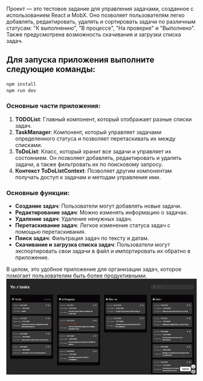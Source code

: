 

Проект — это тестовое задание для управления задачами, созданное с использованием React и MobX. Оно позволяет пользователям легко добавлять, редактировать, удалять и сортировать задачи по различным статусам: "К выполнению", "В процессе", "На проверке" и "Выполнено". Также предусмотрена возможность скачивания и загрузки списка задач.

## Для запуска приложения выполните следующие команды:

```bash
npm install
npm run dev
```
### Основные части приложения:

1. **TODOList**: Главный компонент, который отображает разные списки задач.
2. **TaskManager**: Компонент, который управляет задачами определенного статуса и позволяет перетаскивать их между списками.
3. **ToDoList**: Класс, который хранит все задачи и управляет их состоянием. Он позволяет добавлять, редактировать и удалять задачи, а также фильтровать их по поисковому запросу.
4. **Контекст ToDoListContext**: Позволяет другим компонентам получать доступ к задачам и методам управления ими.

### Основные функции:

- **Создание задач**: Пользователи могут добавлять новые задачи.
- **Редактирование задач**: Можно изменять информацию о задачах.
- **Удаление задач**: Удаление ненужных задач.
- **Перетаскивание задач**: Легкое изменение статуса задач с помощью перетаскивания.
- **Поиск задач**: Фильтрация задач по тексту и датам.
- **Скачивание и загрузка списка задач**: Пользователи могут экспортировать свои задачи в файл и импортировать их обратно в приложение.

В целом, это удобное приложение для организации задач, которое помогает пользователям быть более продуктивными.
![Превью TodoList](https://github.com/TheOnlyFastCoder2/Idea_Platform/blob/main/screens/image.png)
